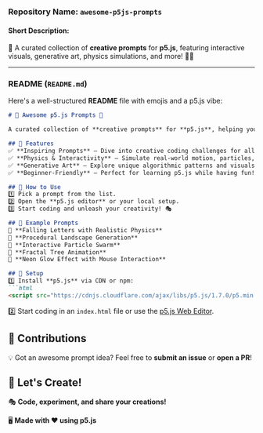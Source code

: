### **Repository Name: `awesome-p5js-prompts`**  
#### **Short Description:**  
🚀 A curated collection of **creative prompts** for **p5.js**, featuring interactive visuals, generative art, physics simulations, and more! 🎨💡  

---

### **README (`README.md`)**
Here's a well-structured **README** file with emojis and a p5.js vibe:  

```md
# 🎨 Awesome p5.js Prompts 🚀  

A curated collection of **creative prompts** for **p5.js**, helping you explore generative art, physics simulations, interactive animations, and more! 🖌️✨  

## 🌟 Features  
✅ **Inspiring Prompts** – Dive into creative coding challenges for all skill levels.  
✅ **Physics & Interactivity** – Simulate real-world motion, particles, and collisions.  
✅ **Generative Art** – Explore unique algorithmic patterns and visuals.  
✅ **Beginner-Friendly** – Perfect for learning p5.js while having fun!  

## 🎯 How to Use  
1️⃣ Pick a prompt from the list.  
2️⃣ Open the **p5.js editor** or your local setup.  
3️⃣ Start coding and unleash your creativity! 🎭  

## 📌 Example Prompts  
📌 **Falling Letters with Realistic Physics**  
📌 **Procedural Landscape Generation**  
📌 **Interactive Particle Swarm**  
📌 **Fractal Tree Animation**  
📌 **Neon Glow Effect with Mouse Interaction**  

## 🔧 Setup  
1️⃣ Install **p5.js** via CDN or npm:  
```html
<script src="https://cdnjs.cloudflare.com/ajax/libs/p5.js/1.7.0/p5.min.js"></script>
```
2️⃣ Start coding in an `index.html` file or use the [p5.js Web Editor](https://editor.p5js.org/).  

## 🤝 Contributions  
💡 Got an awesome prompt idea? Feel free to **submit an issue** or **open a PR**!  

## 🚀 Let's Create!  
🎭 **Code, experiment, and share your creations!**  

🖥️ **Made with ❤️ using p5.js**  
